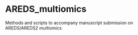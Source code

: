 # AREDS_multiomics
Methods and scripts to accompany manuscript submission on AREDS/AREDS2 multiomics 
